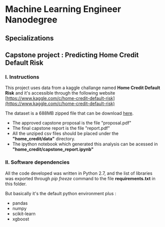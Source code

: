 # Machine Learning Engineer Nanodegree
## Specializations
## Capstone project : Predicting Home Credit Default Risk

### I. Instructions

This project uses data from a kaggle challange named **Home Credit Default Risk**  and it's accessible through the following website 
[https://www.kaggle.com/c/home-credit-default-risk](https://www.kaggle.com/c/home-credit-default-risk)

The dataset is a 688MB zipped file that can be download [here](https://www.kaggle.com/c/home-credit-default-risk/data).

* The approved capstone proposal is the file "proposal.pdf"
* The final capstone report is the file "report.pdf"
* All the unziped csv files should be placed under the **"home_credit/data"** directory.
* The ipython notebook which generated this analysis can be acessed in **"home_credit/capstone_report.ipynb"**

### II. Software dependencies

All the code developed was written in Python 2.7, and the list of libraries was exported through *pip freeze* command to the file **requirements.txt** in this folder.

But basically it's the default python environment plus :
* pandas
* numpy
* scikit-learn
* xgboost